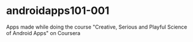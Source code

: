 androidapps101-001
==================

Apps made while doing the course "Creative, Serious and Playful Science of Android Apps" on Coursera
